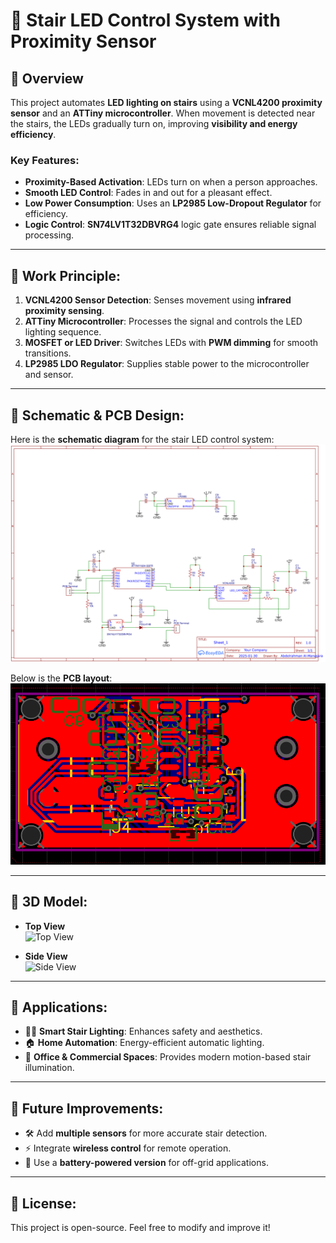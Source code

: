 # 🌟 Stair LED Control System with Proximity Sensor

## 🔹 Overview
This project automates **LED lighting on stairs** using a **VCNL4200 proximity sensor** and an **ATTiny microcontroller**. When movement is detected near the stairs, the LEDs gradually turn on, improving **visibility and energy efficiency**.

### Key Features:
- **Proximity-Based Activation**: LEDs turn on when a person approaches.
- **Smooth LED Control**: Fades in and out for a pleasant effect.
- **Low Power Consumption**: Uses an **LP2985 Low-Dropout Regulator** for efficiency.
- **Logic Control**: **SN74LV1T32DBVRG4** logic gate ensures reliable signal processing.

---

## 🔹 Work Principle:
1. **VCNL4200 Sensor Detection**: Senses movement using **infrared proximity sensing**.
2. **ATTiny Microcontroller**: Processes the signal and controls the LED lighting sequence.
3. **MOSFET or LED Driver**: Switches LEDs with **PWM dimming** for smooth transitions.
4. **LP2985 LDO Regulator**: Supplies stable power to the microcontroller and sensor.

---

## 🔹 Schematic & PCB Design:
Here is the **schematic diagram** for the stair LED control system:  
![Schematic](../Project5/Images/light_control_schematic.PNG)

Below is the **PCB layout**:  
![PCB Design](../Project5/Images/light_control_PCB.PNG)

---

## 🔹 3D Model:
- **Top View**  
  ![Top View](./Images/stair_led_3d_top.png)

- **Side View**  
  ![Side View](./Images/stair_led_3d_side.png)

---

## 🔹 Applications:
- 🚶‍♂️ **Smart Stair Lighting**: Enhances safety and aesthetics.
- 🏠 **Home Automation**: Energy-efficient automatic lighting.
- 🏢 **Office & Commercial Spaces**: Provides modern motion-based stair illumination.

---

## 🔹 Future Improvements:
- 🛠️ Add **multiple sensors** for more accurate stair detection.
- ⚡ Integrate **wireless control** for remote operation.
- 🔋 Use a **battery-powered version** for off-grid applications.

---

## 🔹 License:
This project is open-source. Feel free to modify and improve it!

